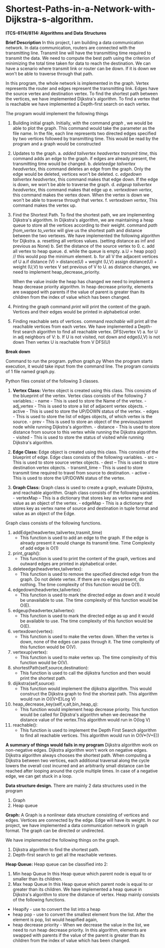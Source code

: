 # Shortest-Paths-in-a-Network-with-Dijkstra-s-algorithm.


**ITCS-6114/8114: Algorithms and Data Structures**

**Brief Description**
In this project, I am building a data communication network. In data communication, routers are connected with the transmitting line. 
Transmit line will have the transmitting time required to transmit the data. We need to compute the best path using the criterion of minimizing 
the total time taken for data to reach the destination. We can have a scenario where transmit link or router can be down. If it is down we won't be able to traverse through that path. 

In this program, the whole network is implemented in the graph. Vertex represents the router and edges represent the transmitting link. 
Edges have the source vertex and destination vertex. To find the shortest path between the vertices, we have implemented Dijkstra's algorithm. 
To find a vertex that is reachable we have implemented a Depth-first search on each vertex.

The program would implement the following things
1. Building initial graph.
    Initially, with the command *graph <filename>*, we would be able to plot the graph. This command would take the parameter as the file name. 
    In the file, each line represents two directed edges specified by two vertices followed by transmitting time. This would be read by the program and a graph would be constructed 
2. Updates to the graph.
    a. *added tailvertex headvertex transmit time*, this command adds an edge to the graph. if edges are already present, the transmitting time would be changed. 
    b. *deleteedge tailvertex headvertex*, this command deletes an edge from the graph. Only the edge would be deleted, vertices won't be deleted.
    c. *edgedown tailvertex headvertex*, this command makes that edge down. If the edge is down, we won't be able to traverse the graph.
    d. *edgeup tailvertex headvertex*, this command makes that edge up
    e. *vertexdown vertex*, this command makes the vertex down. When the vertex is down we won't be able to traverse through that vertex.
    f. *vertexdown vertex*, This command makes the vertex up.

3. Find the Shortest Path.
    To find the shortest path, we are implementing Dijkstra's algorithm. In Dijkstra's algorithm, we are maintaining a heap queue to store all the vertices according to their weight. 
command *path from_vertex to_vertex* will give us the shortest path and distance between the two vertexes. We have implemented the following algorithm for Dijkstra.
        a. resetting all vertices values. (setting distance as inf and previous  as None)
        b. Set the distance of the source vertex to 0.
        c. add all vertex to heap queue.
        d. while the queue is empty.
            a.U = heap pop() // this would pop the minimum element.
            b. for all V the adjacent vertices of U
                a.if distance (V) > distance(U) + weight (U,V)
                    assign distance(U) + weight (U,V) to vertex V
                    set previous of V to U.
                    as distance changes, we need to implement 	heap_decrease_priority.
    
    When the value inside the heap has changed we need to implement a heap decrease priority algorithm. In heap decrease priority, 
    elements are swapped with parents if the value of parent is greater than its children from the index of value which has been changed.

4. Printing the graph
    command *print* will print the content of the graph. Vertices and their edges would be printed in alphabetical order.
5. Finding reachable sets of vertices.
    command *reachable* will print all the reachable vertices from each vertex. We have implemented a Depth-first search algorithm to find all reachable vertex.
    DFS(vertex V)
    a. for U in adj neighbors of V:
    b. If U is not visited, not down and edge(U,V) is not down
        Then vertex U is reachable from V
        DFS(U)


 
**Break down**
  
  
Command to run the program.
python graph.py
When the program starts execution, it would take input from the command line.
The program consists of 1 file named graph.py. 

Python files consist of the following 3 classes.
1. **Vertex Class:**
    	Vertex object is created using this class. This consists of the blueprint of the vertex.
    	Vertex class consists of the following 7 variables.:
    		- name - This is used to store the Name of the vertex.
        	- adj_vertex - This is used to store a list of adjacent vertex objects.
        	- active - This is used to store the UP/DOWN status of the vertex. 
        	- edges - This is used to store the list of edges objects, of which vertex is the source.
        	- prev - This is used to store an object of the previous/parent node while running Dijkstra's algorithm.
        	- distance - This is used to store distance from source to this vertex while running the Dijkstra algorithm.
        	- visited - This is used to store the status of visited while running Dijkstra's algorithm.
2. **Edge Class:**
	Edge object is created using this class. This consists of the blueprint of edge.
	Edge class consists of the following variables.
       - src - This is used to store source vertex objects.
       - dest – This is used to store destination vertex objects.
       - transmit_time – This is used to store transmit time required to travel from source to destination.
       - active - This is used to store the UP/DOWN status of the vertex. 


3. **Graph Class:**
	Graph class is used to create a graph, evaluate Dijkstra, and reachable algorithm.
	Graph class consists of the following variables.
	    - vertexMap – This is a dictionary that stores key as vertex name and value as an object of the vertex.
        - edgeMap - This is a dictionary that stores key as vertex name of source and destination in tuple format and value as an object of the Edge.

Graph class consists of the following functions.
1.	addEdge(headvertex,tailvertex,trasmit_time)
	- This function is used to add an edge to the graph. If the edge is already present it would change its transmit time.
	Time Complexity of add edge is O(1)
2.	print_graph():
	- This function is used to print the content of the graph, vertices and outward edges are printed in alphabetical order.
3.	deleteedge(headvertex,tailvertex):
	- This function is used to remove the specified directed edge from the graph. Do not delete vertex. If there are no edges present, do nothing. The time complexity of this function would be O(1).
4.	edgedown(headvertex,tailvertex):
	- This function is used to mark the directed edge as down and it would be unavailable to use. The time complexity of this function would be O(E).
5.	edgeup(headvertex,tailvertex):
	- This function is used to mark the directed edge as up and it would be available to use. The time complexity of this function would be O(E).
6.	vertexdown(vertex):
	- This function is used to make the vertex down. When the vertex is down, none of the edges can pass through it. The time complexity of this function would be O(V).
7.	vertexup(vertex):
	- This function is used to make vertex up. The time complexity of this function would be O(V).
8.	shortestPath(self,source,destination):
	- This function is used to call the dijikstra function and then would print the shortest path.
9.	dijikstra(self,source):
	- This function would implement the dijikstra algorithm. This would construct the Dijkstra graph to find the shortest path. This algorithm would run in O((V+E)Log V)
10.	heap_decrease_key(self,v,alt,bin_heap_q):
	- This function would implement heap decrease priority. This function would be called for Dijkstra's algorithm when we decrease the distance value of the vertex.This algorithm would run in O(log V)
11.	reachable():
	- This function is used to implement the Depth First Search algorithm to find all reachable vertices. This algorithm would run in O(V*(V+E))



**A summary of things would fails in my program**
Dijkstra algorithm work on non-negative edges. Dijkstra algorithm won't work on negative edges. Dijkstra algorithm always chooses the shortest path. When computing a Dijkstra between two vertices, each additional traversal along the cycle lowers the overall cost incurred and an arbitrarily small distance can be reached after looping around the cycle multiple times. In case of a negative edge, we can get stuck in a loop.

**Data structure design.**
There are mainly 2 data structures used in the program
1. Graph
2. Heap queue

**Graph:**
A Graph is a nonlinear data structure consisting of vertices and edges. Vertices are connected by the edge. Edge will have its weight. In our project, we have implemented a data communication network in graph format. The graph can be directed or undirected.

We have implemented the following things on the graph.
1. Dijkstra algorithm to find the shortest path.
2. Depth-first search to get all the reachable vertexes.

**Heap Queue:**
Heap queue can be classified into 2:
1. Min heap Queue
    In this Heap queue which parent node is equal to or smaller than its children.
2. Max heap Queue
    In this Heap queue which parent node is equal to or greater than its children.
We have implemented a heap queue in Dijkstra's algorithm to store the distance of vertex.
Heap mainly consists of the following functions.
- Heapify - use to convert the list into a heap
- heap pop - use to convert the smallest element from the list. After the element is pop, list would heapified again,
- heap decrease priority - When we decrease the value in the list, we need to run heap decrease priority. In this algorithm, elements are swapped with parents if the value of the parent is greater than its children from the index of value which has been changed.
